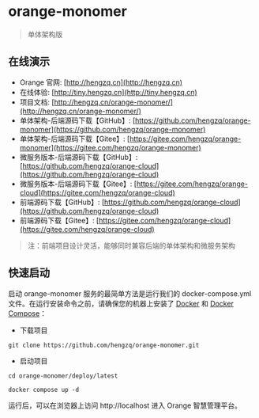 # orange-monomer

> 单体架构版

## 在线演示

- Orange 官网: [http://hengzq.cn](http://hengzq.cn)
- 在线体验: [http://tiny.hengzq.cn](http://tiny.hengzq.cn)
- 项目文档: [http://hengzq.cn/orange-monomer/](http://hengzq.cn/orange-monomer/)
- 单体架构-后端源码下载【GitHub】: [https://github.com/hengzq/orange-monomer](https://github.com/hengzq/orange-monomer)
- 单体架构-后端源码下载【Gitee】: [https://gitee.com/hengzq/orange-monomer](https://gitee.com/hengzq/orange-monomer)
- 微服务版本-后端源码下载【GitHub】: [https://github.com/hengzq/orange-cloud](https://github.com/hengzq/orange-cloud)
- 微服务版本-后端源码下载【Gitee】: [https://gitee.com/hengzq/orange-cloud](https://gitee.com/hengzq/orange-cloud)
- 前端源码下载【GitHub】: [https://github.com/hengzq/orange-cloud](https://github.com/hengzq/orange-cloud)
- 前端源码下载【Gitee】: [https://gitee.com/hengzq/orange-cloud](https://gitee.com/hengzq/orange-cloud)

> 注：前端项目设计灵活，能够同时兼容后端的单体架构和微服务架构

## 快速启动

启动 orange-monomer 服务的最简单方法是运行我们的 docker-compose.yml
文件。在运行安装命令之前，请确保您的机器上安装了 [Docker](https://docs.docker.com/get-started/get-docker/)
和 [Docker Compose](https://docs.docker.com/compose/install/)：

- 下载项目
```shell
git clone https://github.com/hengzq/orange-monomer.git
```

- 启动项目
```shell
cd orange-monomer/deploy/latest

docker compose up -d
```

运行后，可以在浏览器上访问 http://localhost 进入 Orange 智慧管理平台。